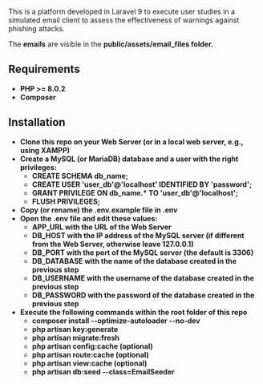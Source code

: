 This is a platform developed in Laravel 9 to execute user studies in a simulated email client to assess the effectiveness of warnings against phishing attacks.

The <b>emails</b> are visible in the <b>public/assets/email_files<b> folder.

## Requirements

- PHP >= 8.0.2
- Composer

## Installation

- Clone this repo on your Web Server (or in a local web server, e.g., using XAMPP)
- Create a MySQL (or MariaDB) database and a user with the right privileges:
    - CREATE SCHEMA db_name;
    - CREATE USER 'user_db'@'localhost' IDENTIFIED BY 'password';
    - GRANT PRIVILEGE ON db_name.* TO 'user_db'@'localhost';
    - FLUSH PRIVILEGES;
- Copy (or rename) the .env.example file in .env
- Open the .env file and edit these values:
    - APP_URL with the URL of the Web Server
    - DB_HOST with the IP address of the MySQL server (if different from the Web Server, otherwise leave 127.0.0.1)
    - DB_PORT with the port of the MySQL server (the default is 3306)
    - DB_DATABASE with the name of the database created in the previous step
    - DB_USERNAME with the username of the database created in the previous step
    - DB_PASSWORD with the password of the database created in the previous step
- Execute the following commands within the root folder of this repo
    - composer install --optimize-autoloader --no-dev
    - php artisan key:generate
    - php artisan migrate:fresh
    - php artisan config:cache (optional)
    - php artisan route:cache (optional)
    - php artisan view:cache (optional)
    - php artisan db:seed --class=EmailSeeder
